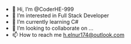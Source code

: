 - 👋 Hi, I’m @CoderHE-999
- 👀 I’m interested in Full Stack Developer
- 🌱 I’m currently learning C#
- 💞️ I’m looking to collaborate on ...
- 📫 How to reach me h.elnur174@outlook.com

<!---
CoderHE-999/CoderHE-999 is a ✨ special ✨ repository because its `README.md` (this file) appears on your GitHub profile.
You can click the Preview link to take a look at your changes.
--->
